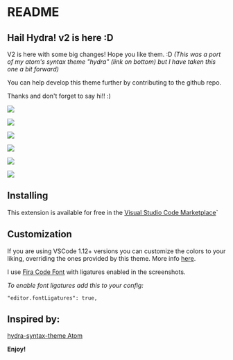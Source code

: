 # README

## Hail Hydra! v2 is here :D

V2 is here with some big changes! Hope you like them. :D
_(This was a port of my atom's syntax theme "hydra" (link on bottom) but I have taken this one a bit forward)_

You can help develop this theme further by contributing to the github repo.

Thanks and don't forget to say hi!! :)

![](https://raw.githubusercontent.com/juanmnl/vs-hydra/master/screenshots/preview.jpeg)

![](https://raw.githubusercontent.com/juanmnl/vs-hydra/master/screenshots/css.jpeg)

![](https://raw.githubusercontent.com/juanmnl/vs-hydra/master/screenshots/json.jpeg)

![](https://raw.githubusercontent.com/juanmnl/vs-hydra/master/screenshots/js.jpeg)

![](https://raw.githubusercontent.com/juanmnl/vs-hydra/master/screenshots/html.jpeg)

![](https://raw.githubusercontent.com/juanmnl/vs-hydra/master/screenshots/md.jpeg)

## Installing

This extension is available for free in the
[Visual Studio Code Marketplace](https://marketplace.visualstudio.com/items/juanmnl.vscode-theme-hydra)`

## Customization

If you are using VSCode 1.12+ versions you can customize the colors to your
liking, overriding the ones provided by this theme. More info
[here](https://code.visualstudio.com/docs/getstarted/theme-color-reference).

I use [Fira Code Font](https://github.com/tonsky/FiraCode) with ligatures
enabled in the screenshots.

_To enable font ligatures add this to your config:_

`"editor.fontLigatures": true,`

## Inspired by:

[hydra-syntax-theme Atom](https://atom.io/themes/hydra-syntax-theme)

**Enjoy!**
